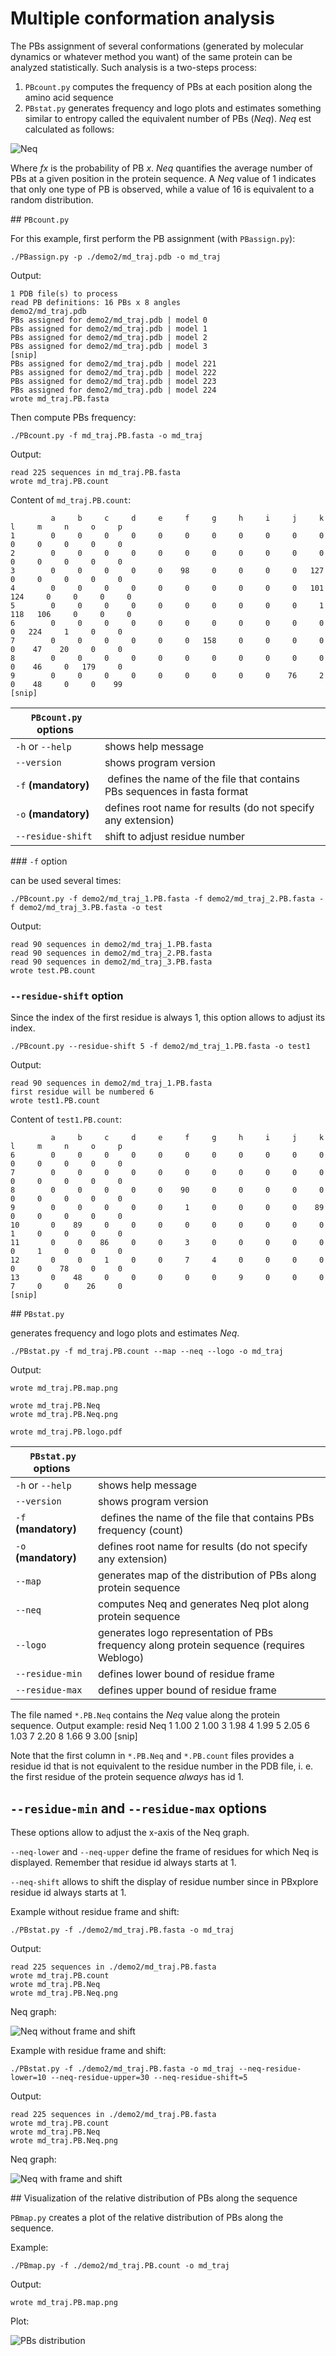 # Multiple conformation analysis #

The PBs assignment of several conformations (generated by molecular dynamics or whatever method you want) of the same protein can be analyzed statistically. Such analysis is a two-steps process:

1. `PBcount.py` computes the frequency of PBs at each position along the amino acid sequence
2. `PBstat.py` generates frequency and logo plots and estimates something similar to entropy called the equivalent number of PBs (_Neq_). *Neq* est calculated as follows:

![Neq](img/Neq.jpg)

Where *fx* is the probability of PB *x*. *Neq* quantifies the average number of PBs at a given position in the protein sequence. A *Neq* value of 1 indicates that only one type of PB is observed, while a value of 16 is equivalent to a random distribution. 

## `PBcount.py`

For this example, first perform the PB assignment (with `PBassign.py`):

    ./PBassign.py -p ./demo2/md_traj.pdb -o md_traj

Output:

    1 PDB file(s) to process
    read PB definitions: 16 PBs x 8 angles 
    demo2/md_traj.pdb
    PBs assigned for demo2/md_traj.pdb | model 0
    PBs assigned for demo2/md_traj.pdb | model 1
    PBs assigned for demo2/md_traj.pdb | model 2
    PBs assigned for demo2/md_traj.pdb | model 3
    [snip]
    PBs assigned for demo2/md_traj.pdb | model 221
    PBs assigned for demo2/md_traj.pdb | model 222
    PBs assigned for demo2/md_traj.pdb | model 223
    PBs assigned for demo2/md_traj.pdb | model 224
    wrote md_traj.PB.fasta

Then compute PBs frequency:

    ./PBcount.py -f md_traj.PB.fasta -o md_traj

Output:

    read 225 sequences in md_traj.PB.fasta
    wrote md_traj.PB.count

Content of `md_traj.PB.count`:

             a     b     c     d     e     f     g     h     i     j     k     l     m     n     o     p
    1        0     0     0     0     0     0     0     0     0     0     0     0     0     0     0     0
    2        0     0     0     0     0     0     0     0     0     0     0     0     0     0     0     0
    3        0     0     0     0     0    98     0     0     0     0   127     0     0     0     0     0
    4        0     0     0     0     0     0     0     0     0     0   101   124     0     0     0     0
    5        0     0     0     0     0     0     0     0     0     0     1   118   106     0     0     0
    6        0     0     0     0     0     0     0     0     0     0     0     0   224     1     0     0
    7        0     0     0     0     0     0   158     0     0     0     0     0    47    20     0     0
    8        0     0     0     0     0     0     0     0     0     0     0     0    46     0   179     0
    9        0     0     0     0     0     0     0     0     0    76     2     0    48     0     0    99
    [snip]


| `PBcount.py` options                                                                            ||
|-----------------------|--------------------------------------------------------------------------|
| `-h` or `--help`      | shows help message                                                       |
| `--version`           | shows program version                                                    |
| `-f` **(mandatory)**  | defines the name of the file that contains PBs sequences in fasta format |
| `-o` **(mandatory)**  | defines root name for results (do not specify any extension)             |
| `--residue-shift`     | shift to adjust residue number                                           |

### `-f` option

can be used several times:

    ./PBcount.py -f demo2/md_traj_1.PB.fasta -f demo2/md_traj_2.PB.fasta -f demo2/md_traj_3.PB.fasta -o test

Output:

    read 90 sequences in demo2/md_traj_1.PB.fasta
    read 90 sequences in demo2/md_traj_2.PB.fasta
    read 90 sequences in demo2/md_traj_3.PB.fasta
    wrote test.PB.count

### `--residue-shift` option

Since the index of the first residue is always 1, this option allows to adjust its index.

    ./PBcount.py --residue-shift 5 -f demo2/md_traj_1.PB.fasta -o test1

Output:

    read 90 sequences in demo2/md_traj_1.PB.fasta
    first residue will be numbered 6
    wrote test1.PB.count

Content of `test1.PB.count`:

             a     b     c     d     e     f     g     h     i     j     k     l     m     n     o     p
    6        0     0     0     0     0     0     0     0     0     0     0     0     0     0     0     0
    7        0     0     0     0     0     0     0     0     0     0     0     0     0     0     0     0
    8        0     0     0     0     0    90     0     0     0     0     0     0     0     0     0     0
    9        0     0     0     0     0     1     0     0     0     0    89     0     0     0     0     0
    10       0    89     0     0     0     0     0     0     0     0     0     1     0     0     0     0
    11       0     0    86     0     0     3     0     0     0     0     0     0     1     0     0     0
    12       0     0     1     0     0     7     4     0     0     0     0     0     0    78     0     0
    13       0    48     0     0     0     0     0     9     0     0     0     7     0     0    26     0
    [snip]


## `PBstat.py`

generates frequency and logo plots and estimates *Neq*. 

    ./PBstat.py -f md_traj.PB.count --map --neq --logo -o md_traj

Output:

    wrote md_traj.PB.map.png

    wrote md_traj.PB.Neq
    wrote md_traj.PB.Neq.png

    wrote md_traj.PB.logo.pdf


| `PBstat.py` options                                                                                             ||
|-----------------------|------------------------------------------------------------------------------------------|
| `-h` or `--help`      | shows help message                                                                       |  
| `--version`           | shows program version                                                                    |
| `-f` **(mandatory)**  | defines the name of the file that contains PBs frequency (count)                         |
| `-o` **(mandatory)**  | defines root name for results (do not specify any extension)                             |
| `--map`               | generates map of the distribution of PBs along protein sequence                          |
| `--neq`               | computes Neq and generates Neq plot along protein sequence                               |
| `--logo`              | generates logo representation of PBs frequency along protein sequence (requires Weblogo) |
| `--residue-min`       | defines lower bound of residue frame                                                     |
| `--residue-max`       | defines upper bound of residue frame                                                     |


The file named `*.PB.Neq` contains the *Neq* value along the protein sequence. Output example:
    resid      Neq 
    1          1.00 
    2          1.00 
    3          1.98 
    4          1.99 
    5          2.05 
    6          1.03 
    7          2.20 
    8          1.66 
    9          3.00 
    [snip]

Note that the first column in `*.PB.Neq` and `*.PB.count` files provides a residue id that is not equivalent to the residue number in the PDB file, i. e. the first residue of the protein sequence *always* has id 1. 



## `--residue-min` and `--residue-max` options

These options allow to adjust the x-axis of the Neq graph. 

`--neq-lower` and `--neq-upper` define the frame of residues for which Neq is displayed. Remember that residue id always starts at 1.

`--neq-shift` allows to shift the display of residue number since in PBxplore residue id always starts at 1.

Example without residue frame and shift:

    ./PBstat.py -f ./demo2/md_traj.PB.fasta -o md_traj

Output:

    read 225 sequences in ./demo2/md_traj.PB.fasta
    wrote md_traj.PB.count
    wrote md_traj.PB.Neq
    wrote md_traj.PB.Neq.png

Neq graph:

![Neq without frame and shift](img/md_traj.PB.Neq.1.jpg)


Example with residue frame and shift:

    ./PBstat.py -f ./demo2/md_traj.PB.fasta -o md_traj --neq-residue-lower=10 --neq-residue-upper=30 --neq-residue-shift=5

Output:

    read 225 sequences in ./demo2/md_traj.PB.fasta
    wrote md_traj.PB.count
    wrote md_traj.PB.Neq
    wrote md_traj.PB.Neq.png

Neq graph:

![Neq with frame and shift](img/md_traj.PB.Neq.2.jpg)

## Visualization of the relative distribution of PBs along the sequence

`PBmap.py` creates a plot of the relative distribution of PBs along the sequence.

Example:

    ./PBmap.py -f ./demo2/md_traj.PB.count -o md_traj

Output:

    wrote md_traj.PB.map.png

Plot:

![PBs distribution](img/md_traj.PB.map.jpg)


    
